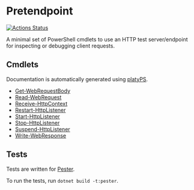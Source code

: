 Pretendpoint
============

<!-- To publish to PowerShell Gallery: dotnet build -t:PublishModule -c Release -->
<!-- img src="Pretendpoint.svg" alt="Pretendpoint icon" align="right" / -->

[![Actions Status](https://github.com/brianary/Pretendpoint/workflows/.NET%20Core/badge.svg)](https://github.com/brianary/Pretendpoint/actions)

A minimal set of PowerShell cmdlets to use an HTTP test server/endpoint for inspecting or debugging client requests.

Cmdlets
-------

Documentation is automatically generated using [platyPS](https://github.com/PowerShell/platyPS).

- [Get-WebRequestBody](docs/Get-WebRequestBody.md)
- [Read-WebRequest](docs/Read-WebRequest.md)
- [Receive-HttpContext](docs/Receive-HttpContext.md)
- [Restart-HttpListener](docs/Restart-HttpListener.md)
- [Start-HttpListener](docs/Start-HttpListener.md)
- [Stop-HttpListener](docs/Stop-HttpListener.md)
- [Suspend-HttpListener](docs/Suspend-HttpListener.md)
- [Write-WebResponse](docs/Write-WebResponse.md)

Tests
-----

Tests are written for [Pester](https://github.com/Pester/Pester).

To run the tests, run `dotnet build -t:pester`.

